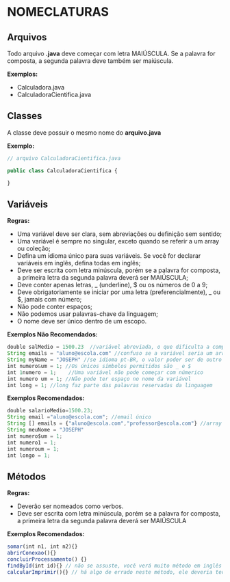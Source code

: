 # NOMECLATURAS

## Arquivos
Todo arquivo **.java** deve começar com letra MAIÚSCULA. Se a palavra for composta, a segunda palavra deve também ser maiúscula. 

**Exemplos:**
- Calculadora.java
- CalculadoraCientifica.java

## Classes
A classe deve possuir o mesmo nome do **arquivo.java**

**Exemplo:**
```javascript
// arquivo CalculadoraCientifica.java

public class CalculadoraCientifica {

}
```

## Variáveis

**Regras:**
- Uma variável deve ser clara, sem abreviações ou definição sem sentido;
- Uma variável é sempre no singular, exceto quando se referir a um array ou coleção;
- Defina um idioma único para suas variáveis. Se você for declarar variáveis em inglês, defina todas em inglês;
- Deve ser escrita com letra minúscula, porém se a palavra for composta, a primeira letra da segunda palavra deverá ser MAIÚSCULA;
- Deve conter apenas letras, _ (underline), $ ou os números de 0 a 9;
- Deve obrigatoriamente se iniciar por uma letra (preferencialmente), _ ou $, jamais com número;
- Não pode conter espaços;
- Não podemos usar palavras-chave da linguagem;
- O nome deve ser único dentro de um escopo.

**Exemplos Não Recomendados:**
```javascript
double salMedio = 1500.23  //variável abreviada, o que dificulta a compreensão
String emails = "aluno@escola.com" //confuso se a variável seria um array ou único e-mail
String myName = "JOSEPH" //se idioma pt-BR, o valor poder ser de outro idioma mas o nome da variável não 
int numero&um = 1; //Os únicos símbolos permitidos são _ e $
int 1numero = 1;    //Uma variável não pode começar com númerico
int numero um = 1; //Não pode ter espaço no nome da variável
int long = 1; //long faz parte das palavras reservadas da linguagem
```

**Exemplos Recomendados:**
```javascript
double salarioMedio=1500.23;
String email ="aluno@escola.com"; //email único
String [] emails = {"aluno@escola.com","professor@escola.com"} //array
String meuNome = "JOSEPH" 
int numero$um = 1;
int numero1 = 1;
int numeroum = 1;
int longo = 1;
```

## Métodos

**Regras:**
- Deverão ser nomeados como verbos.
- Deve ser escrita com letra minúscula, porém se a palavra for composta, a primeira letra da segunda palavra deverá ser MAIÚSCULA

**Exemplos Recomendados:**
```javascript
somar(int n1, int n2){}
abrirConexao(){}
concluirProcessamento() {}
findById(int id){} // não se assuste, você verá muito método em inglês em sua jornada
calcularImprimir(){} // há algo de errado neste método, ele deveria ter uma única finalidade
```
